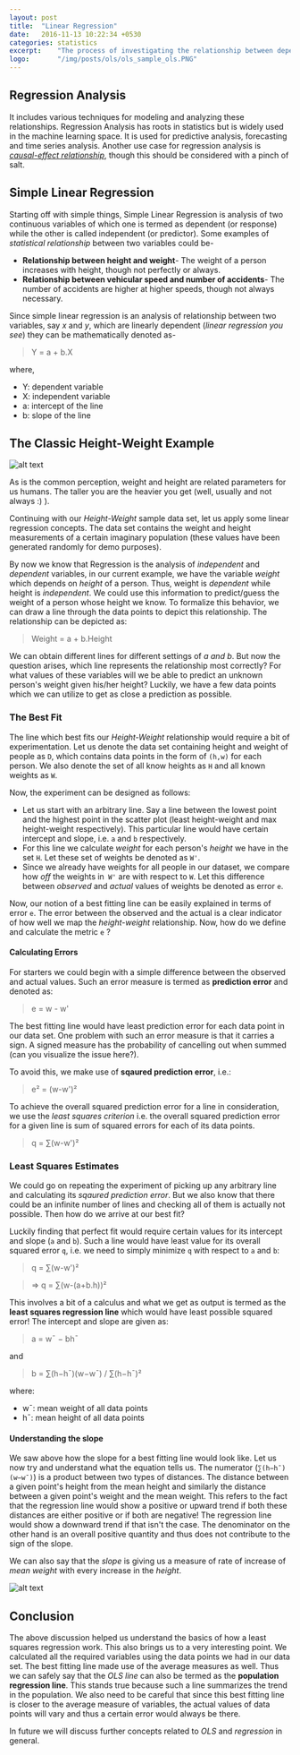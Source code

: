 ```yaml
---
layout: post
title:  "Linear Regression"
date:   2016-11-13 10:22:34 +0530
categories: statistics
excerpt:    "The process of investigating the relationship between dependent and independent variables is termed as Regression Analysis"
logo:       "/img/posts/ols/ols_sample_ols.PNG"
---
```

## Regression Analysis
It includes various techniques for modeling and analyzing these relationships. Regression Analysis has roots in statistics but is widely used in the machine learning space. It is used for predictive analysis, forecasting and time series analysis. Another use case for regression analysis is [_causal-effect relationship_](https://en.wikipedia.org/wiki/Correlation_does_not_imply_causation), though this should be considered with a pinch of salt.


## Simple Linear Regression
Starting off with simple things, Simple Linear Regression is analysis of two continuous variables of which one is termed as dependent (or response) while the other is called independent (or predictor). Some examples of _statistical relationship_ between two variables could be-


- **Relationship between height and weight**- The weight of a person increases with height, though not perfectly or always.
- **Relationship between vehicular speed and number of accidents**- The number of accidents are higher at higher speeds, though not always necessary.

Since simple linear regression is an analysis of relationship between two variables, say _x_ and _y_, which are linearly dependent (_linear regression you see_) they can be mathematically denoted as-

> Y = a + b.X

where,


  - Y: dependent variable
  - X: independent variable
  - a: intercept of the line
  - b: slope of the line


## The Classic Height-Weight Example

![alt text][sample_scatter]

As is the common perception, weight and height are related parameters for us humans. The taller you are the heavier you get (well, usually and not always :) ).

Continuing with our _Height-Weight_ sample data set, let us apply some linear regression concepts. The data set contains the weight and height measurements of a certain imaginary population (these values have been generated randomly for demo purposes).

By now we know that Regression is the analysis of _independent_ and _dependent_ variables, in our current example, we have the variable _weight_ which depends on _height_ of a person. Thus, weight is _dependent_ while height is _independent_. We could use this information to predict/guess the weight of a person whose height we know. To formalize this behavior, we can draw a line through the data points to depict this relationship. The relationship can be depicted as:

> Weight = a + b.Height

We can obtain different lines for different settings of _a and b_. But now the question arises, which line represents the relationship most correctly? For what values of these variables will we be able to predict an unknown person's weight given his/her height? Luckily, we have a few data points which we can utilize to get as close a prediction as possible.


### The Best Fit

The line which best fits our _Height-Weight_ relationship would require a bit of experimentation.
Let us denote the data set containing height and weight of people as ```D```, which contains data points in the form of ```(h,w)``` for each person. We also denote the set of all know heights as ```H``` and all known weights as ```W```.

Now, the experiment can be designed as follows:


  - Let us start with an arbitrary line. Say a line between the lowest point and the highest point in the scatter plot (least height-weight and max height-weight respectively). This particular line would have certain intercept and slope, i.e. ```a``` and ```b``` respectively.
  - For this line we calculate _weight_ for each person's _height_ we have in the set ```H```. Let these set of weights be denoted as ```W'```.
  - Since we already have weights for all people in our dataset, we compare how _off_ the weights in``` W'``` are with respect to ```W```. Let this difference between _observed_ and _actual_ values of weights be denoted as error ```e```.

Now, our notion of a best fitting line can be easily explained in terms of error ```e```. The error between the observed and the actual is a clear indicator of how well we map the _height-weight_ relationship. Now, how do we define and calculate the metric ```e``` ?


#### Calculating Errors
For starters we could begin with a simple difference between the observed and actual values. Such an error measure is termed as **prediction error** and denoted as:

> e = w - w'

The best fitting line would have least prediction error for each data point in our data set. One problem with such an error measure is that it carries a sign. A signed measure has the probability of cancelling out when summed (can you visualize the issue here?).

To avoid this, we make use of **sqaured prediction error**, i.e.:

> e² = (w-w')²

To achieve the overall squared prediction error for a line in consideration, we use the _least squares criterion_ i.e. the overall squared prediction error for a given line is sum of squared errors for each of its data points.

> q = ∑(w-w')²

### Least Squares Estimates

We could go on repeating the experiment of picking up any arbitrary line and calculating its _sqaured prediction error_. But we also know that there could be an infinite number of lines and checking all of them is actually not possible. Then how do we arrive at our best fit?

Luckily finding that perfect fit would require certain values for its intercept and slope (```a``` and ```b```). Such a line would have least value for its overall squared error ```q```, i.e. we need to simply minimize ```q``` with respect to ```a``` and ```b```:

> q = ∑(w-w')²

> => q = ∑(w-(a+b.h))²

This involves a bit of a calculus and what we get as output is termed as the **least squares regression line** which would have least possible squared error! The intercept and slope are given as:

> a = w¯ − bh¯

and

> b = ∑(h−h¯)(w−w¯) / ∑(h−h¯)²

where:


  - w¯: mean weight of all data points
  - h¯: mean height of all data points

#### Understanding the slope

We saw above how the slope for a best fitting line would look like. Let us now try and understand what the equation tells us. The numerator (```∑(h−h¯)(w−w¯)```) is a product between two types of distances. The distance between a given point's height from the mean height and similarly the distance between a given point's weight and the mean weight. This refers to the fact that the regression line would show a positive or upward trend if both these distances are either positive or if both are negative! The regression line would show a downward trend if that isn't the case. The denominator on the other hand is an overall positive quantity and thus does not contribute to the sign of the slope.

We can also say that the _slope_ is giving us a measure of rate of increase of _mean weight_ with every increase in the _height_.

![alt text][sample_ols]

## Conclusion

The above discussion helped us understand the basics of how a least squares regression work. This also brings us to a very interesting point. We calculated all the required variables using the data points we had in our data set. The best fitting line made use of the average measures as well. Thus we can safely say that the _OLS line_ can also be termed as the **population regression line**. This stands true because such a line summarizes the trend in the population. We also need to be careful that since this best fitting line is closer to the average measure of variables, the actual values of data points will vary and thus a certain error would always be there.

In future we will discuss further concepts related to _OLS_ and _regression_ in general.


[sample_scatter]: {{site.baseurl}}/img/posts/ols/ols_sample_scatter.PNG "Sample Scatter plot of Height Vs Weight"
[sample_ols]: {{site.baseurl}}/img/posts/ols/ols_sample_ols.PNG "The best fit for our sample Height Vs Weight data set"
